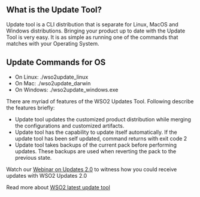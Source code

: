 ## What is the Update Tool?
Update tool is a CLI distribution that is separate for Linux, MacOS and Windows distributions. 
Bringing your product up to date with the Update Tool is very easy. 
It is as simple as running one of the commands that matches with your Operating System.

## Update Commands for OS
 - On Linux: ./wso2update_linux
 - On Mac: ./wso2update_darwin
 - On Windows: ./wso2update_windows.exe

There are myriad of features of the WSO2 Updates Tool. Following describe the features briefly:
 - Update tool updates the customized product distribution while merging the configurations and customized artifacts.
 - Update tool has the capability to update itself automatically. If the update tool has been self updated, command returns with exit code 2
 - Update tool takes backups of the current pack before performing updates. These backups are used when reverting the pack to the previous state.

Watch our [Webinar on Updates 2.0](https://youtu.be/Z2XeRhzkdpI?t=1050) to witness how you could receive updates with WSO2 Updates 2.0

Read more about [WSO2 latest update tool](https://updates.docs.wso2.com/en/latest/updates/update-tool/#what-is-the-update-tool)